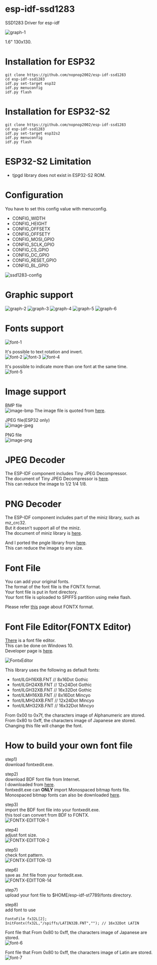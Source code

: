 # esp-idf-ssd1283
SSD1283 Driver for esp-idf

![graph-1](https://user-images.githubusercontent.com/6020549/126050614-814f0c07-6e0a-42d3-b91f-4002d781618e.JPG)

1.6" 130x130.   

# Installation for ESP32

```
git clone https://github.com/nopnop2002/esp-idf-ssd1283
cd esp-idf-ssd1283
idf.py set-target esp32
idf.py menuconfig
idf.py flash
```

# Installation for ESP32-S2

```
git clone https://github.com/nopnop2002/esp-idf-ssd1283
cd esp-idf-ssd1283
idf.py set-target esp32s2
idf.py menuconfig
idf.py flash
```

# ESP32-S2 Limitation   
- tjpgd library does not exist in ESP32-S2 ROM.   

# Configuration   
You have to set this config value with menuconfig.   
- CONFIG_WIDTH   
- CONFIG_HEIGHT   
- CONFIG_OFFSETX   
- CONFIG_OFFSETY   
- CONFIG_MOSI_GPIO   
- CONFIG_SCLK_GPIO   
- CONFIG_CS_GPIO   
- CONFIG_DC_GPIO   
- CONFIG_RESET_GPIO   
- CONFIG_BL_GPIO   

![ssd1283-config](https://user-images.githubusercontent.com/6020549/126050521-5f825f31-4719-4bc8-99e9-d0ab8b08939e.jpg)

# Graphic support
![graph-2](https://user-images.githubusercontent.com/6020549/126050616-fa5d6bd2-6376-4685-be01-160cdf15da96.JPG)
![graph-3](https://user-images.githubusercontent.com/6020549/126050618-64318c90-8b24-4b03-a61b-8e7287f540de.JPG)
![graph-4](https://user-images.githubusercontent.com/6020549/126050619-776b7c05-42d0-4b1f-a690-bc653e3adde0.JPG)
![graph-5](https://user-images.githubusercontent.com/6020549/126050620-233cd1a3-77f3-48c4-a419-e975b2a06e33.JPG)
![graph-6](https://user-images.githubusercontent.com/6020549/126050621-af6288fe-de7a-451c-b89a-f59c98b7980d.JPG)

# Fonts support
![font-1](https://user-images.githubusercontent.com/6020549/126050629-ab66cdb6-85dd-40f6-aaa2-613ef7ca6809.JPG)

It's possible to text rotation and invert.   
![font-2](https://user-images.githubusercontent.com/6020549/126050631-5a3001c8-b624-4efa-bb4d-9bfcffae601d.JPG)
![font-3](https://user-images.githubusercontent.com/6020549/126050632-e680d006-3b8c-4ce4-8388-4531cbf7ed28.JPG)
![font-4](https://user-images.githubusercontent.com/6020549/126050633-b45c6da6-bc25-4f7c-8224-7cba32398fa2.JPG)

It's possible to indicate more than one font at the same time.   
![font-5](https://user-images.githubusercontent.com/6020549/126050628-da49513d-170c-4e9f-80c8-6b60e425748f.JPG)

# Image support
BMP file   
![image-bmp](https://user-images.githubusercontent.com/6020549/126050669-55fbd893-dd51-46aa-9cb1-a6a6bd80fbaa.JPG)
The image file is quoted from [here](https://hombre-nuevo.com/microcomputer/esp320001/).

JPEG file(ESP32 only)   
![image-jpeg](https://user-images.githubusercontent.com/6020549/126050672-e3cf5f51-6a5f-43f4-80e9-2f6652eddab8.JPG)

PNG file    
![image-png](https://user-images.githubusercontent.com/6020549/126050677-40bcb450-34b2-49a7-a597-c3a145e7ba5a.JPG)

# JPEG Decoder   
The ESP-IDF component includes Tiny JPEG Decompressor.   
The document of Tiny JPEG Decompressor is [here](http://elm-chan.org/fsw/tjpgd/00index.html).   
This can reduce the image to 1/2 1/4 1/8.   

# PNG Decoder   
The ESP-IDF component includes part of the miniz library, such as mz_crc32.   
But it doesn't support all of the miniz.   
The document of miniz library is [here](https://github.com/richgel999/miniz).   

And I ported the pngle library from [here](https://github.com/kikuchan/pngle).   
This can reduce the image to any size.   

# Font File   
You can add your original fonts.   
The format of the font file is the FONTX format.   
Your font file is put in font directory.   
Your font file is uploaded to SPIFFS partition using meke flash.   

Please refer [this](http://elm-chan.org/docs/dosv/fontx_e.html) page about FONTX format.   

# Font File Editor(FONTX Editor)   
[There](http://elm-chan.org/fsw/fontxedit.zip) is a font file editor.   
This can be done on Windows 10.   
Developer page is [here](http://elm-chan.org/fsw_e.html).   

![FontxEditor](https://user-images.githubusercontent.com/6020549/78731275-3b889800-797a-11ea-81ba-096dbf07c4b8.png)

This library uses the following as default fonts:   
- font/ILGH16XB.FNT // 8x16Dot Gothic
- font/ILGH24XB.FNT // 12x24Dot Gothic
- font/ILGH32XB.FNT // 16x32Dot Gothic
- font/ILMH16XB.FNT // 8x16Dot Mincyo
- font/ILMH24XB.FNT // 12x24Dot Mincyo
- font/ILMH32XB.FNT // 16x32Dot Mincyo

From 0x00 to 0x7f, the characters image of Alphanumeric are stored.   
From 0x80 to 0xff, the characters image of Japanese are stored.   
Changing this file will change the font.

# How to build your own font file   
step1)   
download fontxedit.exe.   

step2)   
download BDF font file from Internet.   
I downloaded from [here](https://github.com/fcambus/spleen).   
fontxedit.exe can __ONLY__ import Monospaced bitmap fonts file.   
Monospaced bitmap fonts can also be downloaded [here](https://github.com/Tecate/bitmap-fonts).

step3)   
import the BDF font file into your fontxedit.exe.   
this tool can convert from BDF to FONTX.   
![FONTX-EDITTOR-1](https://user-images.githubusercontent.com/6020549/112736427-d7e5e900-8f95-11eb-80d5-11dd9df42903.jpg)

step4)   
adjust font size.   
![FONTX-EDITTOR-2](https://user-images.githubusercontent.com/6020549/112736434-e6cc9b80-8f95-11eb-8b8e-b523746c1c96.jpg)

step5)   
check font pattern.   
![FONTX-EDITTOR-13](https://user-images.githubusercontent.com/6020549/112746492-11e0da80-8fea-11eb-94f1-8d299b2dc756.jpg)

step6)   
save as .fnt file from your fontedit.exe.   
![FONTX-EDITTOR-14](https://user-images.githubusercontent.com/6020549/112746501-2329e700-8fea-11eb-9a3a-4481c1a14ddc.jpg)

step7)   
upload your font file to $HOME/esp-idf-st7789/fonts directory.   

step8)   
add font to use   
```
FontxFile fx32L[2];
InitFontx(fx32L,"/spiffs/LATIN32B.FNT",""); // 16x32Dot LATIN
```

Font file that From 0x80 to 0xff, the characters image of Japanese are stored.   
![font-6](https://user-images.githubusercontent.com/6020549/126050681-40eca790-5d2c-4fc1-a244-8af326ddf858.JPG)

Font file that From 0x80 to 0xff, the characters image of Latin are stored.   
![font-7](https://user-images.githubusercontent.com/6020549/126050684-09978a06-d33e-45ed-be01-0ce49712a2dc.JPG)
